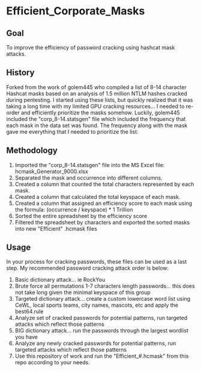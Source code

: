 # Efficient_Corporate_Masks

## Goal
To improve the efficiency of password cracking using hashcat mask attacks.

## History
Forked from the work of golem445 who compiled a list of 8-14 character Hashcat masks based on an analysis of 1.5 million NTLM hashes cracked during pentesting. I started using these lists, but quickly realized that it was taking a long time with my limited GPU cracking resources... I needed to re-order and efficiently prioritize the masks somehow.  Luckily, golem445 included the "corp_8-14.statsgen" file which included the frequency that each mask in the data set was found.  The frequency along with the mask gave me everything that I needed to prioritize the list.

## Methodology
1) Imported the "corp_8-14.statsgen" file into the MS Excel file: hcmask_Generator_9000.xlsx
2) Separated the mask and occurrence into different columns.
2) Created a column that counted the total characters represented by each mask.
3) Created a column that calculated the total keyspace of each mask.
4) Created a column that assigned an efficiency score to each mask using the formula: (occurrence / keyspace) * 1 Trillion
5) Sorted the entire spreadsheet by the efficiency score
6) Filtered the spreadsheet by characters and exported the sorted masks into new "Efficient" .hcmask files

## Usage

In your process for cracking passwords, these files can be used as a last step.  My recommended password cracking attack order is below:

1) Basic dictionary attack... ie RockYou
2) Brute force all permutations 1-7 characters length passwords... this does not take long given the minimal keyspace of this group
3) Targeted dictionary attack... create a custom lowercase word list using CeWL, local sports teams, city names, mascots, etc and apply the best64.rule
4) Analyze set of cracked passwords for potential patterns, run targeted attacks which reflect those patterns
5) BIG dictionary attack... run the passwords through the largest wordlist you have
6) Analyze any newly cracked passwords for potential patterns, run targeted attacks which reflect those patterns
7) Use this repository of work and run the "Efficient_#.hcmask" from this repo according to your needs.

